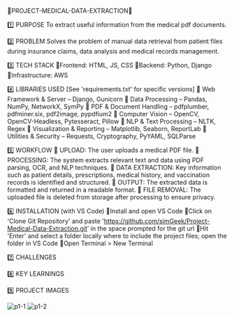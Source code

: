 🔹PROJECT-MEDICAL-DATA-EXTRACTION🔹

1️⃣ PURPOSE 
To extract useful information from the medical pdf documents.

2️⃣ PROBLEM 
Solves the problem of manual data retrieval from patient files during insurance claims, data analysis and medical records management.

3️⃣ TECH STACK 
🔹Frontend: HTML, JS, CSS
🔹Backend: Python, Django
🔹Infrastructure: AWS

4️⃣ LIBRARIES USED [See 'requirements.txt' for specific versions]
🔹 Web Framework & Server – Django, Gunicorn
🔹 Data Processing – Pandas, NumPy, NetworkX, SymPy
🔹 PDF & Document Handling – pdfplumber, pdfminer.six, pdf2image, pypdfium2
🔹 Computer Vision – OpenCV, OpenCV-Headless, Pytesseract, Pillow
🔹 NLP & Text Processing – NLTK, Regex
🔹 Visualization & Reporting – Matplotlib, Seaborn, ReportLab
🔹 Utilities & Security – Requests, Cryptography, PyYAML, SQLParse

5️⃣ WORKFLOW
🔹 UPLOAD: The user uploads a medical PDF file.
🔹 PROCESSING: The system extracts relevant text and data using PDF parsing, OCR, and NLP techniques.
🔹 DATA EXTRACTION: Key information such as patient details, prescriptions, medical history, and vaccination records is identified and structured.
🔹 OUTPUT: The extracted data is formatted and returned in a readable format.
🔹 FILE REMOVAL: The uploaded file is deleted from storage after processing to ensure privacy.

6️⃣ INSTALLATION (with VS Code)
🔹Install and open VS Code
🔹Click on 'Clone Git Repository' and paste 'https://github.com/simGeek/Project-Medical-Data-Extraction.git' in the space prompted for the git url
🔹Hit 'Enter' and select a folder locally where to include the project files; open the folder in VS Code
🔹Open Terminal > New Terminal

7️⃣ CHALLENGES

8️⃣ KEY LEARNINGS

9️⃣ PROJECT IMAGES

![p1-1](https://github.com/user-attachments/assets/1712c051-0631-4cb9-8e37-b664e65152c2)
![p1-2](https://github.com/user-attachments/assets/b2533be9-3f04-452f-9ecc-d61cefb3dd0b)


